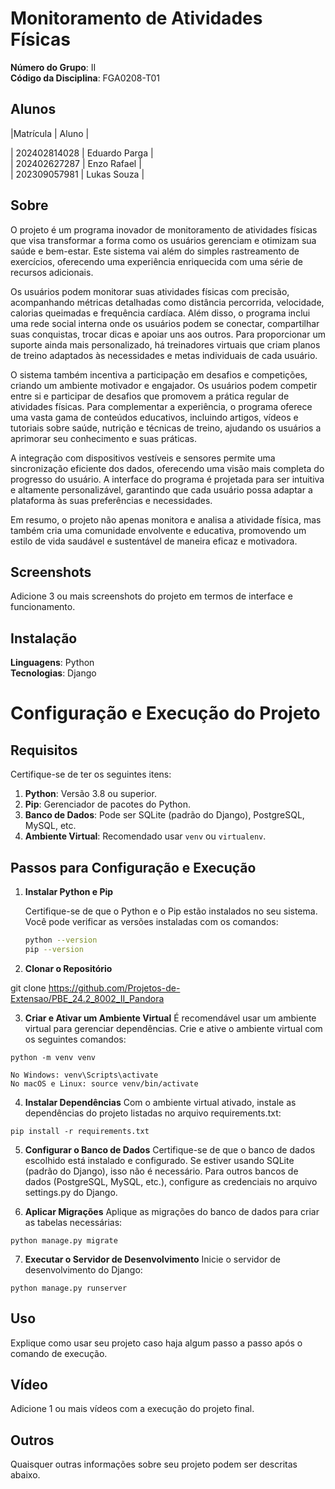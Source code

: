 # Monitoramento de Atividades Físicas

**Número do Grupo**: II<br>
**Código da Disciplina**: FGA0208-T01<br>

## Alunos
|Matrícula | Aluno |

| 202402814028 |  Eduardo Parga |<br>
| 202402627287  |  Enzo Rafael |<br>
| 202309057981 | Lukas Souza  |<br>

## Sobre 
O projeto é um programa inovador de monitoramento de atividades físicas que visa transformar a forma como os usuários gerenciam e otimizam sua saúde e bem-estar. Este sistema vai além do simples rastreamento de exercícios, oferecendo uma experiência enriquecida com uma série de recursos adicionais.

Os usuários podem monitorar suas atividades físicas com precisão, acompanhando métricas detalhadas como distância percorrida, velocidade, calorias queimadas e frequência cardíaca. Além disso, o programa inclui uma rede social interna onde os usuários podem se conectar, compartilhar suas conquistas, trocar dicas e apoiar uns aos outros. Para proporcionar um suporte ainda mais personalizado, há treinadores virtuais que criam planos de treino adaptados às necessidades e metas individuais de cada usuário.

O sistema também incentiva a participação em desafios e competições, criando um ambiente motivador e engajador. Os usuários podem competir entre si e participar de desafios que promovem a prática regular de atividades físicas. Para complementar a experiência, o programa oferece uma vasta gama de conteúdos educativos, incluindo artigos, vídeos e tutoriais sobre saúde, nutrição e técnicas de treino, ajudando os usuários a aprimorar seu conhecimento e suas práticas.

A integração com dispositivos vestíveis e sensores permite uma sincronização eficiente dos dados, oferecendo uma visão mais completa do progresso do usuário. A interface do programa é projetada para ser intuitiva e altamente personalizável, garantindo que cada usuário possa adaptar a plataforma às suas preferências e necessidades.

Em resumo, o projeto não apenas monitora e analisa a atividade física, mas também cria uma comunidade envolvente e educativa, promovendo um estilo de vida saudável e sustentável de maneira eficaz e motivadora.

## Screenshots
Adicione 3 ou mais screenshots do projeto em termos de interface e funcionamento.

## Instalação 
**Linguagens**: Python  <br>
**Tecnologias**: Django<br>

# Configuração e Execução do Projeto

## Requisitos

Certifique-se de ter os seguintes itens:

1. **Python**: Versão 3.8 ou superior.
2. **Pip**: Gerenciador de pacotes do Python.
3. **Banco de Dados**: Pode ser SQLite (padrão do Django), PostgreSQL, MySQL, etc.
4. **Ambiente Virtual**: Recomendado usar `venv` ou `virtualenv`.

## Passos para Configuração e Execução

1. **Instalar Python e Pip**

   Certifique-se de que o Python e o Pip estão instalados no seu sistema. Você pode verificar as versões instaladas com os comandos:

   ```bash
   python --version
   pip --version

2. **Clonar o Repositório**
 
git clone https://github.com/Projetos-de-Extensao/PBE_24.2_8002_II_Pandora

3. **Criar e Ativar um Ambiente Virtual**
É recomendável usar um ambiente virtual para gerenciar dependências. Crie e ative o ambiente virtual com os seguintes comandos:

 ```python -m venv venv```
 
```No Windows: venv\Scripts\activate```<br>
 ```No macOS e Linux: source venv/bin/activate```

4. **Instalar Dependências**
Com o ambiente virtual ativado, instale as dependências do projeto listadas no arquivo requirements.txt:

```pip install -r requirements.txt```

5. **Configurar o Banco de Dados**
Certifique-se de que o banco de dados escolhido está instalado e configurado. Se estiver usando SQLite (padrão do Django), isso não é necessário. Para outros bancos de dados (PostgreSQL, MySQL, etc.), configure as credenciais no arquivo settings.py do Django.

6. **Aplicar Migrações**
Aplique as migrações do banco de dados para criar as tabelas necessárias:

```python manage.py migrate```

7. **Executar o Servidor de Desenvolvimento**
Inicie o servidor de desenvolvimento do Django:

```python manage.py runserver```

## Uso 
Explique como usar seu projeto caso haja algum passo a passo após o comando de execução.

## Vídeo
Adicione 1 ou mais vídeos com a execução do projeto final.

## Outros 
Quaisquer outras informações sobre seu projeto podem ser descritas abaixo.
